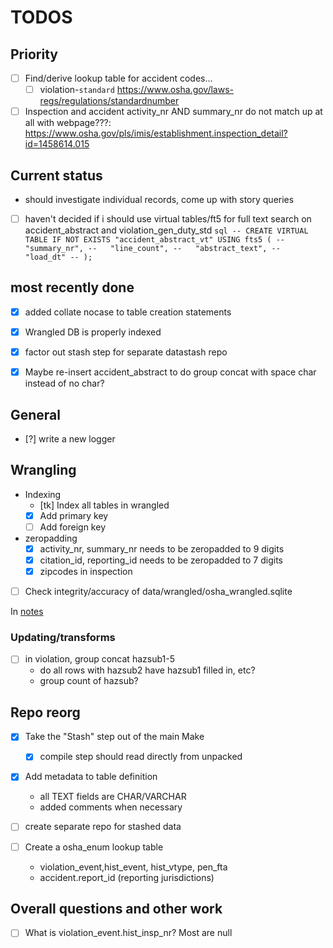 
# TODOS

## Priority 

- [ ] Find/derive lookup table for accident codes...
    - [ ] violation-`standard` https://www.osha.gov/laws-regs/regulations/standardnumber
- [ ] Inspection and accident activity_nr AND summary_nr do not match up at all with webpage???: https://www.osha.gov/pls/imis/establishment.inspection_detail?id=1458614.015

## Current status


- should investigate individual records, come up with story queries
- [ ] haven't decided if i should use virtual tables/ft5 for full text search on accident_abstract and violation_gen_duty_std
        ```sql
        -- CREATE VIRTUAL TABLE IF NOT EXISTS "accident_abstract_vt" USING fts5 (
        --   "summary_nr",
        --   "line_count",
        --   "abstract_text",
        --   "load_dt"
        -- );
        ```


## most recently done

- [x] added collate nocase to table creation statements
- [X] Wrangled DB is properly indexed
- [X] factor out stash step for separate datastash repo
- [x] Maybe re-insert accident_abstract to do group concat with space char instead of no char?


## General

- [?] write a new logger

## Wrangling



- Indexing
    - [tk] Index all tables in wrangled
    - [X] Add primary key
    - [ ] Add foreign key

- zeropadding
    - [X] activity_nr, summary_nr needs to be zeropadded to 9 digits
    - [X] citation_id, reporting_id needs to be zeropadded to 7 digits
    - [X] zipcodes in inspection

- [ ] Check integrity/accuracy of data/wrangled/osha_wrangled.sqlite

In [notes](notes/notes-wrangle-update-transform-data.md)


### Updating/transforms

- [ ] in violation, group concat hazsub1-5
    - do all rows with hazsub2 have hazsub1 filled in, etc?
    - group count of hazsub? 


## Repo reorg

- [X] Take the "Stash" step out of the main Make
    - [X] compile step should read directly from unpacked
- [X] Add metadata to table definition
    - all TEXT fields are CHAR/VARCHAR
    - added comments when necessary

- [ ] create separate repo for stashed data

- [ ] Create a osha_enum lookup table
    - violation_event,hist_event, hist_vtype, pen_fta
    - accident.report_id (reporting jurisdictions)

## Overall questions and other work

- [ ] What is violation_event.hist_insp_nr? Most are null

